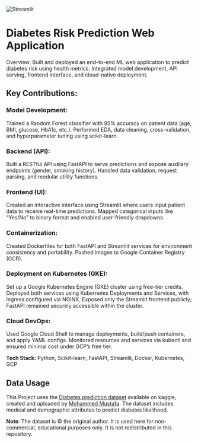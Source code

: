 ![Streamlit](https://github.com/user-attachments/assets/ec74182a-696b-4ce2-9bf9-cd53679565aa)

# Diabetes Risk Prediction Web Application
 
Overview:
Built and deployed an end-to-end ML web application to predict diabetes risk using health metrics. Integrated model development, API serving, frontend interface, and cloud-native deployment.
 
## Key Contributions:
 
### Model Development:
Trained a Random Forest classifier with 95% accuracy on patient data (age, BMI, glucose, HbA1c, etc.). Performed EDA, data cleaning, cross-validation, and hyperparameter tuning using scikit-learn.
 
### Backend (API):
Built a RESTful API using FastAPI to serve predictions and expose auxiliary endpoints (gender, smoking history).
Handled data validation, request parsing, and modular utility functions.
 
### Frontend (UI):
Created an interactive interface using Streamlit where users input patient data to receive real-time predictions.
Mapped categorical inputs like “Yes/No” to binary format and enabled user-friendly dropdowns.
 
### Containerization:
Created Dockerfiles for both FastAPI and Streamlit services for environment consistency and portability.
Pushed images to Google Container Registry (GCR).
 
### Deployment on Kubernetes (GKE):
Set up a Google Kubernetes Engine (GKE) cluster using free-tier credits.
Deployed both services using Kubernetes Deployments and Services, with Ingress configured via NGINX.
Exposed only the Streamlit frontend publicly; FastAPI remained securely accessible within the cluster.
 
### Cloud DevOps:
Used Google Cloud Shell to manage deployments, build/push containers, and apply YAML configs.
Monitored resources and services via kubectl and ensured minimal cost under GCP’s free tier.
 
**Tech Stack:** Python, Scikit-learn, FastAPI, Streamlit, Docker, Kubernetes, GCP

## Data Usage

This Project uses the [Diabetes prediction dataset](https://www.kaggle.com/datasets/iammustafatz/diabetes-prediction-dataset) available on kaggle, created and uploaded by [Mohammed Mustafa](https://www.kaggle.com/iammustafatz). The dataset includes medical and demographic attributes to predict diabetes likelihood.

**Note**: The dataset is © the original author. It is used here for non-commercial, educational purposes only. It is not redistributed in this repository.
